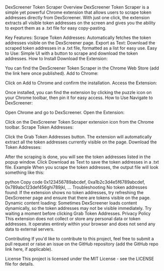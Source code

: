 DexScreener Token Scraper
Overview
DexScreener Token Scraper is a simple yet powerful Chrome extension that allows users to scrape token addresses directly from DexScreener. With just one click, the extension extracts all visible token addresses on the screen and gives you the ability to export them as a .txt file for easy copy-pasting.

Key Features:
Scrape Token Addresses: Automatically fetches the token addresses visible on the DexScreener page.
Export as Text: Download the scraped token addresses in a .txt file, formatted as a list for easy use.
Easy to Use: Simple UI with a button to scrape and download the token addresses.
How to Install
Download the Extension:

You can find the DexScreener Token Scraper in the Chrome Web Store (add the link here once published).
Add to Chrome:

Click on Add to Chrome and confirm the installation.
Access the Extension:

Once installed, you can find the extension by clicking the puzzle icon on your Chrome toolbar, then pin it for easy access.
How to Use
Navigate to DexScreener:

Open Chrome and go to DexScreener.
Open the Extension:

Click on the DexScreener Token Scraper extension icon from the Chrome toolbar.
Scrape Token Addresses:

Click the Grab Token Addresses button. The extension will automatically extract all the token addresses currently visible on the page.
Download the Token Addresses:

After the scraping is done, you will see the token addresses listed in the popup window.
Click Download as Text to save the token addresses in a .txt file.
Example
When you scrape the token addresses, the output file will look something like this:

python
Copy code
0x123456789abcdef,
0xa1b2c3d4e5f6789abcdef,
0x789abc123def456ghi789jkl,
...
Troubleshooting
No token addresses found: If the extension shows no token addresses, try refreshing the DexScreener page and ensure that there are tokens visible on the page.
Dynamic content loading: Sometimes DexScreener loads content dynamically, so the token addresses may not be visible immediately. Try waiting a moment before clicking Grab Token Addresses.
Privacy Policy
This extension does not collect or store any personal data or token addresses. It operates entirely within your browser and does not send any data to external servers.

Contributing
If you'd like to contribute to this project, feel free to submit a pull request or raise an issue on the GitHub repository (add the GitHub repo link here, if applicable).

License
This project is licensed under the MIT License - see the LICENSE file for details.
